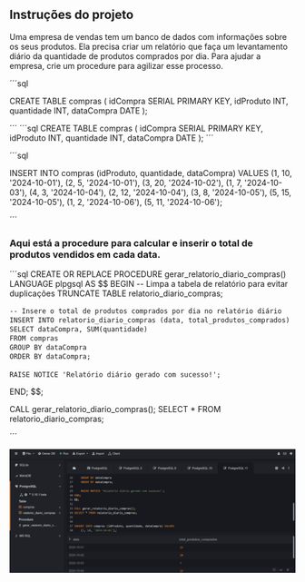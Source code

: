 ##  Instruções do projeto


Uma empresa de vendas tem um banco de dados com informações sobre os seus produtos.
 Ela precisa criar um relatório que faça um levantamento diário da quantidade de produtos 
 comprados por dia. Para ajudar a empresa, crie um procedure para agilizar esse processo.

´´´sql 

CREATE TABLE compras (
    idCompra SERIAL PRIMARY KEY,
    idProduto INT,
    quantidade INT,
    dataCompra DATE
);

´´´
´´´sql 
CREATE TABLE compras (
    idCompra SERIAL PRIMARY KEY,
    idProduto INT,
    quantidade INT,
    dataCompra DATE
);
´´´

´´´sql 

INSERT INTO compras (idProduto, quantidade, dataCompra) VALUES
    (1, 10, '2024-10-01'),
    (2, 5, '2024-10-01'),
    (3, 20, '2024-10-02'),
    (1, 7, '2024-10-03'),
    (4, 3, '2024-10-04'),
    (2, 12, '2024-10-04'),
    (3, 8, '2024-10-05'),
    (5, 15, '2024-10-05'),
    (1, 2, '2024-10-06'),
    (5, 11, '2024-10-06');

´´´
### Aqui está a procedure para calcular e inserir o total de produtos vendidos em cada data.

´´´sql 
CREATE OR REPLACE PROCEDURE gerar_relatorio_diario_compras()
LANGUAGE plpgsql
AS $$
BEGIN
    -- Limpa a tabela de relatório para evitar duplicações
    TRUNCATE TABLE relatorio_diario_compras;

    -- Insere o total de produtos comprados por dia no relatório diário
    INSERT INTO relatorio_diario_compras (data, total_produtos_comprados)
    SELECT dataCompra, SUM(quantidade)
    FROM compras
    GROUP BY dataCompra
    ORDER BY dataCompra;
    
    RAISE NOTICE 'Relatório diário gerado com sucesso!';
END;
$$;

CALL gerar_relatorio_diario_compras();
SELECT * FROM relatorio_diario_compras;

´´´

![Resultado](image.png)
